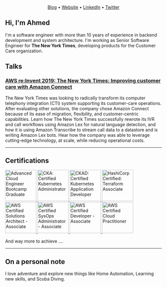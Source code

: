 <p align="center"><a href="https://blog.abebars.io">Blog</a> •  <a href="https://abebars.io">Website</a> • <a href="https://www.linkedin.com/in/ahmed.bebars">LinkedIn</a> • <a href="https://twitter.com/abebars88">Twitter</a> </p>

## Hi, I'm Ahmed

I'm a software engineer with more than 10 years of experience in backend development and
system architecture. I'm working as Senior Software Engineer for 
__The New York Times__, developing products for the Customer Care organization.


## Talks
### [AWS re:Invent 2019: The New York Times: Improving customer care with Amazon Connect](https://www.youtube.com/watch?v=GVQtp8WaGFY)
The New York Times was looking to radically transform its computer telephony integration (CTI) system supporting its customer-care operations. After evaluating other solutions, the company chose Amazon Connect because of its ease of migration, flexibility, and customer-centric capabilities. Learn how The New York Times successfully rewrote its IVR and call workflows using Amazon Lex for natural language detection, and how it is using Amazon Transcribe to stream call data to a datastore and is writing Amazon Lex bots. Hear how the company was able to leverage cutting-edge technology, at scale, while reducing operational costs.


---
## Certifications


<a href="https://www.credly.com/badges/9fcbc3db-6e78-4c5a-ba7f-272c4b28c4eb/public_url">
<img src="https://images.credly.com/size/680x680/images/2c39ceac-5fc7-4f3d-aa89-b59747ed9abb/Training_Badges_Master_LFACEB-Grad__1_.png" alt="Advanced Cloud Engineer Bootcamp Graduate" width="100" height="100">
</a>


<a href="https://www.credly.com/badges/6cdced07-b544-466c-8416-b9745377faad/public_url">
<img src="https://images.credly.com/size/680x680/images/8b8ed108-e77d-4396-ac59-2504583b9d54/cka_from_cncfsite__281_29.png" alt="CKA: Certified Kubernetes Administrator" width="100" height="100">
</a>


<a href="https://www.credly.com/badges/1b29df5d-d624-4cbe-ab87-11e1b9fd8709/public_url">
<img src="https://images.credly.com/size/680x680/images/f88d800c-5261-45c6-9515-0458e31c3e16/ckad_from_cncfsite.png" alt="CKAD: Certified Kubernetes Application Developer" width="100" height="100">
</a>


<a href="https://www.credly.com/badges/8fb98aca-0b45-460e-8148-6522359ec337/public_url">
<img src="https://images.credly.com/size/680x680/images/99289602-861e-4929-8277-773e63a2fa6f/image.png" alt="HashiCorp Certified: Terraform Associate" width="100" height="100">
</a>

<a href="https://www.certmetrics.com/amazon/public/badge.aspx?i=1&t=c&d=2015-10-07&ci=AWS00150784">
<img src="https://abebars.io/assets/images/aws-certified-solution-architect.png" alt="AWS Certified Solutions Architect - Associate" width="100" height="100">
</a>

<a href="https://www.certmetrics.com/amazon/public/badge.aspx?i=3&t=c&d=2019-12-06&ci=AWS00150784">
<img src="https://abebars.io/assets/images/aws-certified-sysops.png" alt="AWS Certified SysOps Administrator - Associate" width="100" height="100">
</a>

<a href="https://www.certmetrics.com/amazon/public/badge.aspx?i=2&t=c&d=2017-11-27&ci=AWS00150784">
<img src="https://abebars.io/assets/images/aws-certified-developer.png" alt="AWS Certified Developer - Associate" width="100" height="100">
</a>

<a href="https://www.certmetrics.com/amazon/public/badge.aspx?i=9&t=c&d=2019-12-06&ci=AWS00150784">
<img src="https://abebars.io/assets/images/aws-cloud-paractitioner.png" alt="AWS Certified Cloud Practitioner" width="100" height="100">
</a>


And way more to achieve ....

---
## On a personal note
I love adventure and explore new things like Home Automation, Learning new skills, and Scuba Diving.
